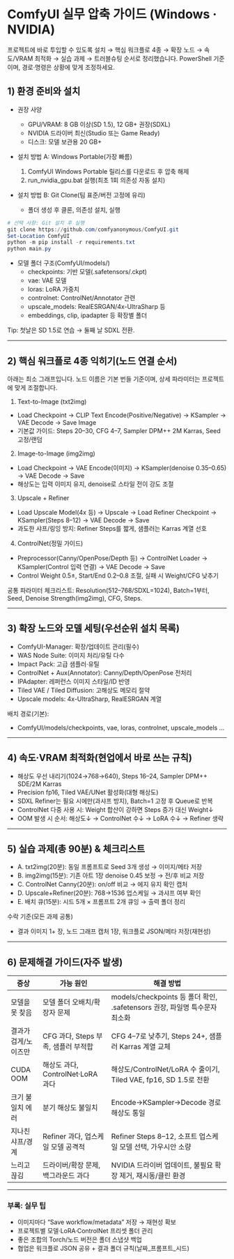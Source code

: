 # ComfyUI 실무 압축 가이드 (Windows · NVIDIA)

프로젝트에 바로 투입할 수 있도록 설치 → 핵심 워크플로 4종 → 확장 노드 → 속도/VRAM 최적화 → 실습 과제 → 트러블슈팅 순서로 정리했습니다. PowerShell 기준이며, 경로·명령은 상황에 맞게 조정하세요.

## 1) 환경 준비와 설치

- 권장 사양
	- GPU/VRAM: 8 GB 이상(SD 1.5), 12 GB+ 권장(SDXL)
	- NVIDIA 드라이버 최신(Studio 또는 Game Ready)
	- 디스크: 모델 보관용 20 GB+

- 설치 방법 A: Windows Portable(가장 빠름)
	1) ComfyUI Windows Portable 릴리스를 다운로드 후 압축 해제
	2) run_nvidia_gpu.bat 실행(최초 1회 의존성 자동 설치)

- 설치 방법 B: Git Clone(팀 표준/버전 고정에 유리)
	- 폴더 생성 후 클론, 의존성 설치, 실행

```powershell
# 선택 사항: Git 설치 후 실행
git clone https://github.com/comfyanonymous/ComfyUI.git
Set-Location ComfyUI
python -m pip install -r requirements.txt
python main.py
```

- 모델 폴더 구조(ComfyUI/models/)
	- checkpoints: 기반 모델(.safetensors/.ckpt)
	- vae: VAE 모델
	- loras: LoRA 가중치
	- controlnet: ControlNet/Annotator 관련
	- upscale_models: RealESRGAN/4x-UltraSharp 등
	- embeddings, clip, ipadapter 등 확장별 폴더

Tip: 첫날은 SD 1.5로 연습 → 둘째 날 SDXL 전환.

---

## 2) 핵심 워크플로 4종 익히기(노드 연결 순서)

아래는 최소 그래프입니다. 노드 이름은 기본 번들 기준이며, 상세 파라미터는 프로젝트에 맞게 조절합니다.

1) Text-to-Image (txt2img)
- Load Checkpoint → CLIP Text Encode(Positive/Negative) → KSampler → VAE Decode → Save Image
- 기본값 가이드: Steps 20–30, CFG 4–7, Sampler DPM++ 2M Karras, Seed 고정/랜덤

2) Image-to-Image (img2img)
- Load Checkpoint → VAE Encode(이미지) → KSampler(denoise 0.35–0.65) → VAE Decode → Save
- 해상도는 입력 이미지 유지, denoise로 스타일 전이 강도 조절

3) Upscale + Refiner
- Load Upscale Model(4x 등) → Upscale → Load Refiner Checkpoint → KSampler(Steps 8–12) → VAE Decode → Save
- 과도한 샤프/링잉 방지: Refiner Steps를 짧게, 샘플러는 Karras 계열 선호

4) ControlNet(정밀 가이드)
- Preprocessor(Canny/OpenPose/Depth 등) → ControlNet Loader → KSampler(Control 입력 연결) → VAE Decode → Save
- Control Weight 0.5±, Start/End 0.2–0.8 조절, 실패 시 Weight/CFG 낮추기

공통 파라미터 체크리스트: Resolution(512–768/SDXL=1024), Batch=1부터, Seed, Denoise Strength(img2img), CFG, Steps.

---

## 3) 확장 노드와 모델 세팅(우선순위 설치 목록)

- ComfyUI-Manager: 확장/업데이트 관리(필수)
- WAS Node Suite: 이미지 처리/유틸 다수
- Impact Pack: 고급 샘플러·유틸
- ControlNet + Aux(Annotator): Canny/Depth/OpenPose 전처리
- IPAdapter: 레퍼런스 이미지 스타일/ID 반영
- Tiled VAE / Tiled Diffusion: 고해상도 메모리 절약
- Upscale models: 4x-UltraSharp, RealESRGAN 계열

배치 경로(기본):
- ComfyUI/models/checkpoints, vae, loras, controlnet, upscale_models …

---

## 4) 속도·VRAM 최적화(현업에서 바로 쓰는 규칙)

- 해상도 우선 내리기(1024→768→640), Steps 16–24, Sampler DPM++ SDE/2M Karras
- Precision fp16, Tiled VAE/UNet 활성화(대형 해상도)
- SDXL Refiner는 필요 시에만(과샤프 방지), Batch=1 고정 후 Queue로 반복
- ControlNet 다중 사용 시: Weight 합산이 강하면 Steps 증가 대신 Weight↓
- OOM 발생 시 순서: 해상도↓ → ControlNet 수↓ → LoRA 수↓ → Refiner 생략

---

## 5) 실습 과제(총 90분) & 체크리스트

- A. txt2img(20분): 동일 프롬프트로 Seed 3개 생성 → 이미지/메타 저장
- B. img2img(15분): 기존 아트 1장 denoise 0.45 보정 → 전/후 비교 저장
- C. ControlNet Canny(20분): on/off 비교 → 에지 유지 확인 캡처
- D. Upscale+Refiner(20분): 768→1536 업스케일 → 과샤프 여부 확인
- E. 배치 큐(15분): 시드 5개 × 프롬프트 2개 큐잉 → 출력 폴더 정리

수락 기준(모든 과제 공통)
- 결과 이미지 1+ 장, 노드 그래프 캡처 1장, 워크플로 JSON/메타 저장(재현성)

---

## 6) 문제해결 가이드(자주 발생)

| 증상 | 가능 원인 | 해결 방법 |
|---|---|---|
| 모델을 못 찾음 | 모델 폴더 오배치/확장자 문제 | models/checkpoints 등 폴더 확인, .safetensors 권장, 파일명 특수문자 최소화 |
| 결과가 검게/노이즈만 | CFG 과다, Steps 부족, 샘플러 부적합 | CFG 4–7로 낮추기, Steps 24+, 샘플러 Karras 계열 교체 |
| CUDA OOM | 해상도 과다, ControlNet·LoRA 과다 | 해상도/ControlNet/LoRA 수 줄이기, Tiled VAE, fp16, SD 1.5로 전환 |
| 크기 불일치 에러 | 분기 해상도 불일치 | Encode→KSampler→Decode 경로 해상도 통일 |
| 지나친 샤프/경계 | Refiner 과다, 업스케일 모델 공격적 | Refiner Steps 8–12, 소프트 업스케일 모델 선택, 가우시안 소량 |
| 느리고 끊김 | 드라이버/확장 문제, 백그라운드 과다 | NVIDIA 드라이버 업데이트, 불필요 확장 제거, 재시동/클린 환경 |

---

### 부록: 실무 팁

- 이미지마다 “Save workflow/metadata” 저장 → 재현성 확보
- 프로젝트별 모델·LoRA·ControlNet 프리셋 폴더 관리
- 좋은 조합의 Torch/노드 버전은 폴더 스냅샷 백업
- 협업은 워크플로 JSON 공유 + 결과 폴더 규칙(날짜_프롬프트_시드)

